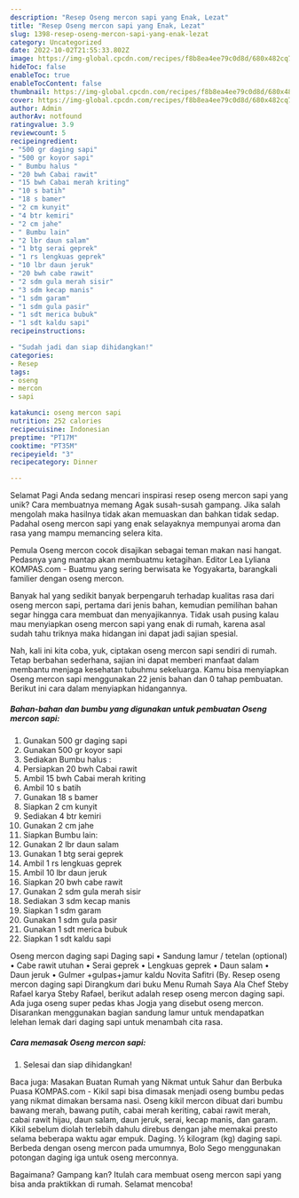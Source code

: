 ```yaml
---
description: "Resep Oseng mercon sapi yang Enak, Lezat"
title: "Resep Oseng mercon sapi yang Enak, Lezat"
slug: 1398-resep-oseng-mercon-sapi-yang-enak-lezat
category: Uncategorized
date: 2022-10-02T21:55:33.802Z
image: https://img-global.cpcdn.com/recipes/f8b8ea4ee79c0d8d/680x482cq70/oseng-mercon-sapi-foto-resep-utama.jpg
hideToc: false
enableToc: true
enableTocContent: false
thumbnail: https://img-global.cpcdn.com/recipes/f8b8ea4ee79c0d8d/680x482cq70/oseng-mercon-sapi-foto-resep-utama.jpg
cover: https://img-global.cpcdn.com/recipes/f8b8ea4ee79c0d8d/680x482cq70/oseng-mercon-sapi-foto-resep-utama.jpg
author: Admin
authorAv: notfound
ratingvalue: 3.9
reviewcount: 5
recipeingredient:
- "500 gr daging sapi"
- "500 gr koyor sapi"
- " Bumbu halus "
- "20 bwh Cabai rawit"
- "15 bwh Cabai merah kriting"
- "10 s batih"
- "18 s bamer"
- "2 cm kunyit"
- "4 btr kemiri"
- "2 cm jahe"
- " Bumbu lain"
- "2 lbr daun salam"
- "1 btg serai geprek"
- "1 rs lengkuas geprek"
- "10 lbr daun jeruk"
- "20 bwh cabe rawit"
- "2 sdm gula merah sisir"
- "3 sdm kecap manis"
- "1 sdm garam"
- "1 sdm gula pasir"
- "1 sdt merica bubuk"
- "1 sdt kaldu sapi"
recipeinstructions:

- "Sudah jadi dan siap dihidangkan!"
categories:
- Resep
tags:
- oseng
- mercon
- sapi

katakunci: oseng mercon sapi 
nutrition: 252 calories
recipecuisine: Indonesian
preptime: "PT17M"
cooktime: "PT35M"
recipeyield: "3"
recipecategory: Dinner

---
```



Selamat Pagi Anda sedang mencari inspirasi resep oseng mercon sapi yang unik? Cara membuatnya memang Agak susah-susah gampang. Jika salah mengolah maka hasilnya tidak akan memuaskan dan bahkan tidak sedap. Padahal oseng mercon sapi yang enak selayaknya mempunyai aroma dan rasa yang mampu memancing selera kita.


Pemula Oseng mercon cocok disajikan sebagai teman makan nasi hangat. Pedasnya yang mantap akan membuatmu ketagihan. Editor Lea Lyliana KOMPAS.com - Buatmu yang sering berwisata ke Yogyakarta, barangkali familier dengan oseng mercon.

Banyak hal yang sedikit banyak berpengaruh terhadap kualitas rasa dari oseng mercon sapi, pertama dari jenis bahan, kemudian pemilihan bahan segar hingga cara membuat dan menyajikannya. Tidak usah pusing kalau mau menyiapkan oseng mercon sapi yang enak di rumah, karena asal sudah tahu triknya maka hidangan ini dapat jadi sajian spesial.


Nah, kali ini kita coba, yuk, ciptakan oseng mercon sapi sendiri di rumah. Tetap berbahan sederhana, sajian ini dapat memberi manfaat dalam membantu menjaga kesehatan tubuhmu sekeluarga. Kamu bisa menyiapkan Oseng mercon sapi menggunakan 22 jenis bahan dan 0 tahap pembuatan. Berikut ini cara dalam menyiapkan hidangannya.

<!--inarticleads1-->

##### Bahan-bahan dan bumbu yang digunakan untuk pembuatan Oseng mercon sapi:

1. Gunakan 500 gr daging sapi
1. Gunakan 500 gr koyor sapi
1. Sediakan  Bumbu halus :
1. Persiapkan 20 bwh Cabai rawit
1. Ambil 15 bwh Cabai merah kriting
1. Ambil 10 s batih
1. Gunakan 18 s bamer
1. Siapkan 2 cm kunyit
1. Sediakan 4 btr kemiri
1. Gunakan 2 cm jahe
1. Siapkan  Bumbu lain:
1. Gunakan 2 lbr daun salam
1. Gunakan 1 btg serai geprek
1. Ambil 1 rs lengkuas geprek
1. Ambil 10 lbr daun jeruk
1. Siapkan 20 bwh cabe rawit
1. Gunakan 2 sdm gula merah sisir
1. Sediakan 3 sdm kecap manis
1. Siapkan 1 sdm garam
1. Gunakan 1 sdm gula pasir
1. Gunakan 1 sdt merica bubuk
1. Siapkan 1 sdt kaldu sapi


Oseng mercon daging sapi Daging sapi • Sandung lamur / tetelan (optional) • Cabe rawit utuhan • Serai geprek • Lengkuas geprek • Daun salam • Daun jeruk • Gulmer +gulpas+jamur kaldu Novita Safitri (By. Resep oseng mercon daging sapi Dirangkum dari buku Menu Rumah Saya Ala Chef Steby Rafael karya Steby Rafael, berikut adalah resep oseng mercon daging sapi. Ada juga oseng super pedas khas Jogja yang disebut oseng mercon. Disarankan menggunakan bagian sandung lamur untuk mendapatkan lelehan lemak dari daging sapi untuk menambah cita rasa. 

<!--inarticleads2-->

##### Cara memasak Oseng mercon sapi:


1. Selesai dan siap dihidangkan!

Baca juga: Masakan Buatan Rumah yang Nikmat untuk Sahur dan Berbuka Puasa KOMPAS.com - Kikil sapi bisa dimasak menjadi oseng bumbu pedas yang nikmat dimakan bersama nasi. Oseng kikil mercon dibuat dari bumbu bawang merah, bawang putih, cabai merah keriting, cabai rawit merah, cabai rawit hijau, daun salam, daun jeruk, serai, kecap manis, dan garam. Kikil sebelum diolah terlebih dahulu direbus dengan jahe memakai presto selama beberapa waktu agar empuk. Daging. ½ kilogram (kg) daging sapi. Berbeda dengan oseng mercon pada umumnya, Bolo Sego menggunakan potongan daging iga untuk oseng merconnya. 

Bagaimana? Gampang kan? Itulah cara membuat oseng mercon sapi yang bisa anda praktikkan di rumah. Selamat mencoba!
